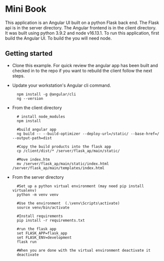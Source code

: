 Mini Book
=============================

This application is an Angular UI built on a python Flask back end.
The Flask api is in the server directory.  The Angular frontend is 
in the client directory. It was built using python 3.9.2 and node v16.13.1.
To run this application, first build the Angular UI.  To build the
you will need node.

Getting started
---------------

- Clone this example. For quick review the angular app has been built and checked in to the repo if you want to rebuild the client follow the next steps.

- Update your workstation's Angular cli command.

        npm install -g @angular/cli
        ng --version

- From the client directory

        # install node_modules
        npm install

        #build angular app
        ng build -- --build-optimizer --deploy-url=/static/ --base-href=/ --output-path=dist
        
        #Copy the build products into the flask app
        cp /client/dist/* /server/flask_ap/main/static/

        #Move index.htm
        mv /server/flask_ap/main/static/index.html /server/flask_ap/main/templates/index.html 

- From the server directory

        #Set up a python virtual environment (may need pip install virtualenv)
        python -m venv venv
        
        #Use the environment  (.\venv\Scripts\activate)
        source venv/bin/activate

        #Install requirements
        pip install -r requirements.txt

        #run the flask app
        set FLASK_APP=flask_app
        set FLASK_ENV=development
        flask run

        #When you are done with the virtual environment deactivate it
        deactivate
